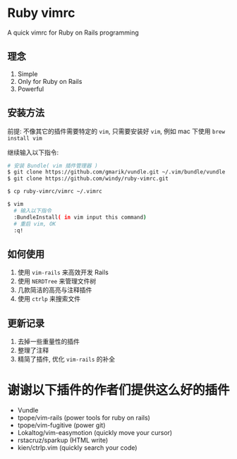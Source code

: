 Ruby vimrc
==========

A quick vimrc for Ruby on Rails programming

## 理念

1. Simple
2. Only for Ruby on Rails
3. Powerful

## 安装方法

前提: 不像其它的插件需要特定的 `vim`, 只需要安装好 `vim`, 例如 mac 下使用 `brew install vim`

继续输入以下指令:

```bash
# 安装 Bundle( vim 插件管理器 )
$ git clone https://github.com/gmarik/vundle.git ~/.vim/bundle/vundle
$ git clone https://github.com/windy/ruby-vimrc.git

$ cp ruby-vimrc/vimrc ~/.vimrc

$ vim
  # 输入以下指令
  :BundleInstall( in vim input this command)
  # 重启 vim, OK
  :q!
```

## 如何使用

1. 使用 `vim-rails` 来高效开发 Rails
2. 使用 `NERDTree` 来管理文件树
3. 几款简洁的高亮与注释插件
4. 使用 `ctrlp` 来搜索文件


## 更新记录

1. 去掉一些重量性的插件
2. 整理了注释
3. 精简了插件, 优化 `vim-rails` 的补全

谢谢以下插件的作者们提供这么好的插件
===========

 * Vundle
 * tpope/vim-rails (power tools for ruby on rails)
 * tpope/vim-fugitive (power git)
 * Lokaltog/vim-easymotion (quickly move your cursor)
 * rstacruz/sparkup (HTML write)
 * kien/ctrlp.vim (quickly search your code)
